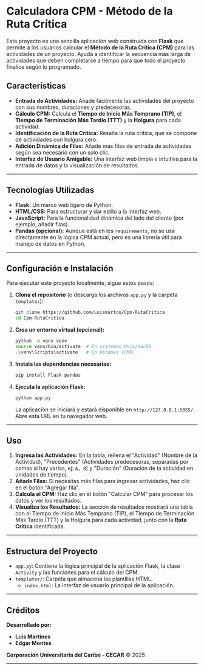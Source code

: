 # Calculadora CPM - Método de la Ruta Crítica

Este proyecto es una sencilla aplicación web construida con **Flask** que permite a los usuarios calcular el **Método de la Ruta Crítica (CPM)** para las actividades de un proyecto. Ayuda a identificar la secuencia más larga de actividades que deben completarse a tiempo para que todo el proyecto finalice según lo programado.

## Características

* **Entrada de Actividades:** Añade fácilmente las actividades del proyecto con sus nombres, duraciones y predecesoras.
* **Cálculo CPM:** Calcula el **Tiempo de Inicio Más Temprano (TIP)**, el **Tiempo de Terminación Más Tardío (TTT)** y la **Holgura** para cada actividad.
* **Identificación de la Ruta Crítica:** Resalta la ruta crítica, que se compone de actividades con holgura cero.
* **Adición Dinámica de Filas:** Añade más filas de entrada de actividades según sea necesario con un solo clic.
* **Interfaz de Usuario Amigable:** Una interfaz web limpia e intuitiva para la entrada de datos y la visualización de resultados.

---

## Tecnologías Utilizadas

* **Flask:** Un marco web ligero de Python.
* **HTML/CSS:** Para estructurar y dar estilo a la interfaz web.
* **JavaScript:** Para la funcionalidad dinámica del lado del cliente (por ejemplo, añadir filas).
* **Pandas (opcional):** Aunque está en los `requirements`, no se usa directamente en la lógica CPM actual, pero es una librería útil para manejo de datos en Python.

---

## Configuración e Instalación

Para ejecutar este proyecto localmente, sigue estos pasos:

1.  **Clona el repositorio** (o descarga los archivos `app.py` y la carpeta `templates`):

    ```bash
    git clone https://github.com/Luismartco/Cpm-RutaCritica 
    cd Cpm-RutaCritica
    ```

2.  **Crea un entorno virtual (opcional):**

    ```bash
    python -m venv venv
    source venv/bin/activate  # En sistemas Unix/macOS
    .\venv\Scripts\activate   # En Windows (CMD)
    ```

3.  **Instala las dependencias necesarias:**

    ```bash
    pip install Flask pandas
    ```

4.  **Ejecuta la aplicación Flask:**

    ```bash
    python app.py
    ```

    La aplicación se iniciará y estará disponible en `http://127.0.0.1:5055/`. Abre esta URL en tu navegador web.

---

## Uso

1.  **Ingresa las Actividades:** En la tabla, rellena el "Actividad" (Nombre de la Actividad), "Precedentes" (Actividades predecesoras, separadas por comas si hay varias, ej: `A, B`) y "Duración" (Duración de la actividad en unidades de tiempo).
2.  **Añade Filas:** Si necesitas más filas para ingresar actividades, haz clic en el botón "Agregar fila".
3.  **Calcula el CPM:** Haz clic en el botón "Calcular CPM" para procesar los datos y ver los resultados.
4.  **Visualiza los Resultados:** La sección de resultados mostrará una tabla con el Tiempo de Inicio Más Temprano (TIP), el Tiempo de Terminación Más Tardío (TTT) y la Holgura para cada actividad, junto con la **Ruta Crítica** identificada.

---

## Estructura del Proyecto

* `app.py`: Contiene la lógica principal de la aplicación Flask, la clase `Activity` y las funciones para el cálculo del CPM.
* `templates/`: Carpeta que almacena las plantillas HTML.
    * `index.html`: La interfaz de usuario principal de la aplicación.

---

## Créditos

**Desarrollado por:**

* **Luis Martines**
* **Edgar Montes**

**Corporación Universitaria del Caribe - CECAR**
© 2025

---